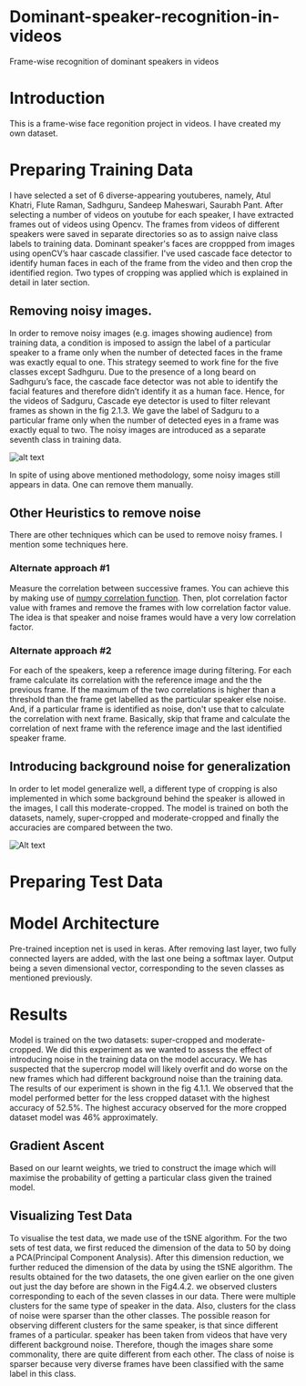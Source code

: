 # Dominant-speaker-recognition-in-videos
Frame-wise recognition of dominant speakers in videos
# Introduction
This is a frame-wise face regonition project in videos. I have created my own dataset.

# Preparing Training Data
I have selected a set of 6 diverse-appearing youtuberes, namely, Atul Khatri, Flute Raman, Sadhguru, Sandeep Maheswari, Saurabh Pant. After selecting a number of videos on youtube for each speaker, I have extracted frames out of videos using Opencv. The frames from videos of different speakers were saved in separate directories so as to assign naive class labels to training data.
Dominant speaker's faces are croppped from images using openCV’s haar cascade classifier. I've used cascade face detector to identify human faces in each of the frame from the video and then crop the identified region. Two types of cropping was applied which is explained in detail in later section.

## Removing noisy images. 
In order to remove noisy images (e.g. images showing audience) from training data, a condition is imposed to assign the label of a particular speaker to a frame only when the number of detected faces in the frame was exactly equal to one. This strategy seemed to work fine for the five classes except Sadhguru. Due to the presence of a long beard on Sadhguru’s face, the cascade face detector was not able to identify the facial features and therefore didn’t identify it as a human face. Hence, for the videos of Sadguru, Cascade eye detector is used to filter relevant frames as shown in the fig 2.1.3. We gave the label of Sadguru to a particular frame only when the number of detected eyes in a frame was exactly equal to two. The noisy images are introduced as a separate seventh class in training data.

![alt text](https://github.com/harsh-sahu/Dominant-speaker-recognition-in-videos/blob/master/images/sadhguru_eye_detector.jpg)

In spite of using above mentioned methodology, some noisy images still appears in data. One can remove them manually.

## Other Heuristics to remove noise
There are other techniques which can be used to remove noisy frames. I mention some techniques here.

### Alternate approach #1
Measure the correlation between successive frames. You can achieve this by making use of [numpy correlation function](https://docs.scipy.org/doc/numpy-1.15.0/reference/generated/numpy.corrcoef.html). Then, plot correlation factor value with frames and remove the frames with low correlation factor value. The idea is that speaker and noise frames would have a very low correlation factor. 

### Alternate approach #2
For each of the speakers, keep a reference image during filtering. For each frame calculate its correlation with the reference image and the the previous frame. If the maximum of the two correlations is higher than a threshold than the frame get labelled as the particular speaker else noise. And, if a particular frame is identified as noise, don't use that to calculate the correlation with next frame. Basically, skip that frame and calculate the correlation of next frame with the reference image and the last identified speaker frame.

## Introducing background noise for generalization
In order to let model generalize well, a different type of cropping is also implemented in which some background behind the speaker is allowed in the images, I call this moderate-cropped. The model is trained on both the datasets, namely, super-cropped and moderate-cropped and finally the accuracies are compared between the two.

![Alt text](https://github.com/harsh-sahu/Dominant-speaker-recognition-in-videos/blob/master/images/super_moderate_cropped.jpg)

# Preparing Test Data

# Model Architecture
Pre-trained inception net is used in keras. After removing last layer, two fully connected layers are added, with the last one being a softmax layer. Output being a seven dimensional vector, corresponding to the seven classes as mentioned previously.

# Results
Model is trained on the two datasets: super-cropped and moderate-cropped. We did this experiment as we wanted to assess the effect of introducing noise in the training data on the model accuracy. We has suspected that the supercrop model will likely overfit and do worse on the new frames which had different background noise than the training data. The results of our experiment is shown in the fig 4.1.1. We observed that the model performed better for the less cropped dataset with the highest accuracy of 52.5%. The highest accuracy observed for the more cropped dataset model was 46% approximately.

## Gradient Ascent
Based on our learnt weights, we tried to construct the image which will maximise the probability of getting a particular class given the trained model.

## Visualizing Test Data
To visualise the test data, we made use of the tSNE algorithm. For the two sets of test data, we first reduced the
dimension of the data to 50 by doing a PCA(Principal Component Analysis). After this dimension reduction, we
further reduced the dimension of the data by using the tSNE algorithm. The results obtained for the two datasets, the one
given earlier on the one given out just the day before are shown in the Fig4.4.2. we observed clusters corresponding to each of the seven classes in our data. There were multiple clusters for the same type of speaker in the data. Also, clusters for the
class of noise were sparser than the other classes. The possible reason for observing different clusters for the same
speaker, is that since different frames of a particular. speaker has been taken from videos that have very different background noise. Therefore, though the images share some commonality, there are quite different from each
other. The class of noise is sparser because very diverse frames have been classified with the same label in this
class.
